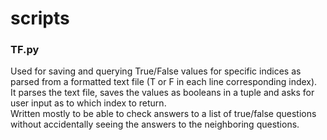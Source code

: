 # scripts
<h3>TF.py</h3>
Used for saving and querying True/False values for specific indices as parsed from a formatted text file (T or F in each line corresponding index).<br />
It parses the text file, saves the values as booleans in a tuple and asks for user input as to which index to return.<br />
Written mostly to be able to check answers to a list of true/false questions without accidentally seeing the answers to the neighboring questions.
